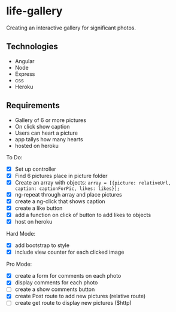 # life-gallery
Creating an interactive gallery for significant photos. 

Technologies
------------
- Angular
- Node
- Express
- css
- Heroku


Requirements
------------
- Gallery of 6 or more pictures
- On click show caption
- Users can heart a picture
- app tallys how many hearts   
- hosted on heroku

To Do:

- [x] Set up controller
- [x] Find 6 pictures place in picture folder
- [x] Create an array with objects:
``
array = [{picture: relativeUrl, caption: captionForPic, likes: likes}];
``
- [x] ng-repeat through array and place pictures
- [x] create a ng-click that shows caption
- [x] create a like button 
- [x] add a function on click of button to add likes to objects
- [x] host on heroku

Hard Mode:
- [x] add bootstrap to style
- [x] include view counter for each clicked image

Pro Mode: 

- [x] create a form for comments on each photo
- [x] display comments for each photo
- [ ] create a show comments button
- [x] create Post route to add new pictures (relative route)
- [ ] create get route to display new pictures ($http)